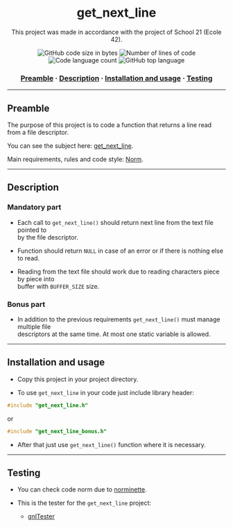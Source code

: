 <h1 align="center">
	get_next_line
</h1>

<p align="center">
	This project was made in accordance with the project of School 21 (Ecole 42).
</p>

<p align="center">
	<img alt="GitHub code size in bytes" src="https://img.shields.io/github/languages/code-size/haimasker/get_next_line?color=blue" />
	<img alt="Number of lines of code" src="https://img.shields.io/tokei/lines/github/haimasker/get_next_line?color=blue" />
	<img alt="Code language count" src="https://img.shields.io/github/languages/count/haimasker/get_next_line?color=blue" />
	<img alt="GitHub top language" src="https://img.shields.io/github/languages/top/haimasker/get_next_line?color=blue" />
</p>

<h3 align="center">
	<a href="#preamble">Preamble</a>
	<span> · </span>
  <a href="#description">Description</a>
	<span> · </span>
	<a href="#installation">Installation and usage</a>
	<span> · </span>
	<a href="#testing">Testing</a>
</h3>

---

<a name="preamble"></a>
## Preamble

The purpose of this project is to code a function that returns a line read from a file descriptor.

You can see the subject here: [get_next_line](en.subject.pdf).

Main requirements, rules and code style: [Norm](en_norm.pdf).

---

<a name="description"></a>
## Description

### Mandatory part

* Each call to ``get_next_line()`` should return next line from the text file pointed to <br>
by the file descriptor. 

* Function should return ``NULL`` in case of an error or if there is nothing else to read.

* Reading from the text file should work due to reading characters piece by piece into <br>
buffer with ``BUFFER_SIZE`` size.

### Bonus part

* In addition to the previous requirements ``get_next_line()`` must manage multiple file <br>
descriptors at the same time. At most one static variable is allowed.
  
---

<a name="installation"></a>
## Installation and usage

* Copy this project in your project directory.

* To use ``get_next_line`` in your code just include library header:

```c
#include "get_next_line.h"
```

or 

```c
#include "get_next_line_bonus.h"
```

* After that just use ``get_next_line()`` function where it is necessary.

---

<a name="testing"></a>
## Testing

* You can check code norm due to [norminette](https://github.com/42School/norminette).

* This is the tester for the ``get_next_line`` project:

	* [gnlTester](https://github.com/Tripouille/gnlTester)
